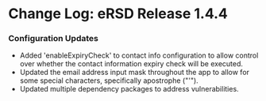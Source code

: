 # Change Log: eRSD Release 1.4.4

### Configuration Updates
- Added 'enableExpiryCheck' to contact info configuration to allow control over whether the contact information expiry check will be executed.
- Updated the email address input mask throughout the app to allow for some special characters, specifically apostrophe ("'").
- Updated multiple dependency packages to address vulnerabilities.